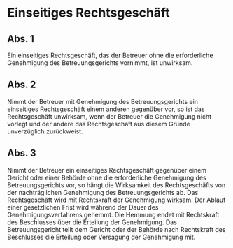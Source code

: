 # Einseitiges Rechtsgeschäft



## Abs. 1

 Ein einseitiges Rechtsgeschäft, das der Betreuer ohne die erforderliche Genehmigung des Betreuungsgerichts vornimmt, ist unwirksam.

## Abs. 2

 Nimmt der Betreuer mit Genehmigung des Betreuungsgerichts ein einseitiges Rechtsgeschäft einem anderen gegenüber vor, so ist das Rechtsgeschäft unwirksam, wenn der Betreuer die Genehmigung nicht vorlegt und der andere das Rechtsgeschäft aus diesem Grunde unverzüglich zurückweist.

## Abs. 3

 Nimmt der Betreuer ein einseitiges Rechtsgeschäft gegenüber einem Gericht oder einer Behörde ohne die erforderliche Genehmigung des Betreuungsgerichts vor, so hängt die Wirksamkeit des Rechtsgeschäfts von der nachträglichen Genehmigung des Betreuungsgerichts ab. Das Rechtsgeschäft wird mit Rechtskraft der Genehmigung wirksam. Der Ablauf einer gesetzlichen Frist wird während der Dauer des Genehmigungsverfahrens gehemmt. Die Hemmung endet mit Rechtskraft des Beschlusses über die Erteilung der Genehmigung. Das Betreuungsgericht teilt dem Gericht oder der Behörde nach Rechtskraft des Beschlusses die Erteilung oder Versagung der Genehmigung mit. 

